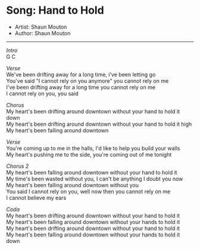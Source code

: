 # Song: Hand to Hold
* Artist: Shaun Mouton
* Author: Shaun Mouton
*****

*Intro*  
G C  

*Verse*  
We've been drifting away for a long time, i've been letting go  
You've said "I cannot rely on you anymore" you cannot rely on me  
I've been drifting away for a long time you cannot rely on me  
I cannot rely on you, you said  

*Chorus*  
My heart's been drifting around downtown without your hand to hold it down  
My heart's been drifting around downtown without your hand to hold it high  
My heart's been falling around downtown  

*Verse*  
You're coming up to me in the halls, I'd like to help you build your walls  
My heart's pushing me to the side, you're coming out of me tonight  

*Chorus 2*  
My heart's been falling around downtown without your hand to hold it  
My time's been wasted without you, I can't be anything I doubt you now  
My heart's been falling around downtown without you  
You said I cannot rely on you, well now then you cannot rely on me  
I cannot believe my ears  

*Coda*  
My heart's been drifting around downtown without your hand to hold it  
My heart's been falling around downtown without your hands to hold it  
My heart's been drifting around downtown without your hand to hold it  
My heart's been falling around downtown without your hands to hold it down  
